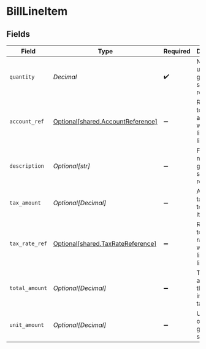 # BillLineItem


## Fields

| Field                                                                        | Type                                                                         | Required                                                                     | Description                                                                  |
| ---------------------------------------------------------------------------- | ---------------------------------------------------------------------------- | ---------------------------------------------------------------------------- | ---------------------------------------------------------------------------- |
| `quantity`                                                                   | *Decimal*                                                                    | :heavy_check_mark:                                                           | Number of units of goods or services received.                               |
| `account_ref`                                                                | [Optional[shared.AccountReference]](../../models/shared/accountreference.md) | :heavy_minus_sign:                                                           | Reference to the account to which the line item is linked.                   |
| `description`                                                                | *Optional[str]*                                                              | :heavy_minus_sign:                                                           | Friendly name of the goods or services received.                             |
| `tax_amount`                                                                 | *Optional[Decimal]*                                                          | :heavy_minus_sign:                                                           | Amount of tax applied to the line item.                                      |
| `tax_rate_ref`                                                               | [Optional[shared.TaxRateReference]](../../models/shared/taxratereference.md) | :heavy_minus_sign:                                                           | Reference to the tax rate to which the line item is linked.                  |
| `total_amount`                                                               | *Optional[Decimal]*                                                          | :heavy_minus_sign:                                                           | Total amount of the line, including tax.                                     |
| `unit_amount`                                                                | *Optional[Decimal]*                                                          | :heavy_minus_sign:                                                           | Unit price of the goods or service.                                          |